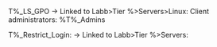 T%_LS_GPO -> Linked to Labb>Tier %>Servers>Linux:
    Client administrators: %T%_Admins

T%_Restrict_Login: -> Linked to Labb>Tier %>Servers:
